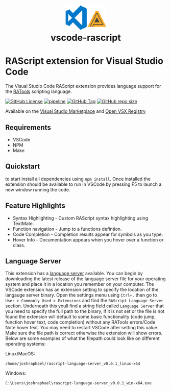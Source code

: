 # <p align="center">![ra](assets/ra_vscode.png "Retro Achievements VSCode")<br>vscode-rascript</p>

# RAScript extension for Visual Studio Code

The Visual Studio Code RAScript extension provides language support for the [RATools](https://github.com/Jamiras/RATools) scripting language.

[![GitHub License](https://img.shields.io/github/license/joshraphael/vscode-rascript)](https://github.com/joshraphael/vscode-rascript/blob/main/LICENSE)
[![pipeline](https://github.com/joshraphael/vscode-rascript/actions/workflows/publish.yaml/badge.svg)](https://github.com/joshraphael/vscode-rascript/actions/workflows/publish.yaml)
[![GitHub Tag](https://img.shields.io/github/v/tag/joshraphael/vscode-rascript)](https://github.com/joshraphael/vscode-rascript/tags)
[![GitHub repo size](https://img.shields.io/github/repo-size/joshraphael/vscode-rascript)](https://github.com/joshraphael/vscode-rascript/archive/main.zip)

Available on the [Visual Studio Marketplace](https://marketplace.visualstudio.com/items?itemName=joshraphael.rascript) and [Open VSX Registry](https://open-vsx.org/extension/joshraphael/rascript)

## Requirements
- VSCode
- NPM
- Make

## Quickstart
to start install all dependencies using `npm install`. Once installed the extension should be available to run in VSCode by pressing F5 to launch a new window running the code.

## Feature Highlights
- Syntax Highlighting - Custom RAScript syntax highlighting using TextMate.
- Function navigation - Jump to a functions defintion.
- Code Completion - Completion results appear for symbols as you type.
- Hover Info - Documentation appears when you hover over a function or class.

## Language Server
This extension has a [language server](https://github.com/joshraphael/rascript-language-server) available. You can begin by downloading the latest release of the language server file for your operating system and place it in a location you remember on your computer. The VSCode extension has an extension setting to specify the location of the langauge server binary. Open the settings menu using `Ctrl+,` then go to `User > Commonly Used > Extensions` and find the `RAScript Language Server` section. Underneath this youll find a string field called `Language Server` that you need to specify the full path to the binary, if it is not set or the file is not found the extension will default to some basic functionality (code jump, function hover text, code completion) without any RATools errors/Code Note hover text. You may need to restart VSCode after setting this value. Make sure the file path is correct otherwise the extension will show errors. Below are some examples of what the filepath could look like on different operating systems:

Linux/MacOS:
```text
/home/joshraphael/rascript-language-server_v0.0.1_linux-x64
```

Windows:
```text
C:\Users\joshraphael\rascript-language-server_v0.0.1_win-x64.exe
```